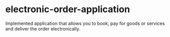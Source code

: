 # electronic-order-application
Implemented application that allows you to book, pay for goods or services and deliver the order electronically.
